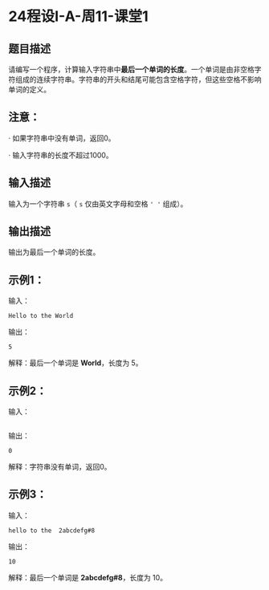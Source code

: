 # 24程设I-A-周11-课堂1

## **题目描述**

请编写一个程序，计算输入字符串中​**最后一个单词的长度**​。一个单词是由非空格字符组成的连续字符串。字符串的开头和结尾可能包含空格字符，但这些空格不影响单词的定义。

## **注意**：

·  如果字符串中没有单词，返回0。

·  输入字符串的长度不超过1000。

## **输入描述**

输入为一个字符串 `s`（ `s` 仅由英文字母和空格 `' '` 组成）。

## **输出描述**

输出为最后一个单词的长度。

## 示例1：

输入：

```
Hello to the World
```

输出：

```
5
```

解释：最后一个单词是 **World**，长度为 5。

## 示例2：

输入：

```

```

输出：

```
0
```

解释：字符串没有单词，返回0。

## 示例3：

输入：

```
hello to the  2abcdefg#8
```

输出：

```
10
```

解释：最后一个单词是 **2abcdefg#8**，长度为 10。

